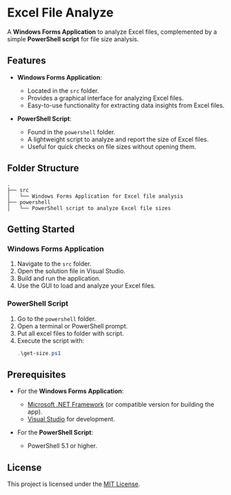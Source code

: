 
# Excel File Analyze

A **Windows Forms Application** to analyze Excel files, complemented by a simple **PowerShell script** for file size analysis.

## Features

- **Windows Forms Application**:
  - Located in the `src` folder.
  - Provides a graphical interface for analyzing Excel files.
  - Easy-to-use functionality for extracting data insights from Excel files.

- **PowerShell Script**:
  - Found in the `powershell` folder.
  - A lightweight script to analyze and report the size of Excel files.
  - Useful for quick checks on file sizes without opening them.

## Folder Structure

```plaintext
.
├── src
│   └── Windows Forms Application for Excel file analysis
├── powershell
│   └── PowerShell script to analyze Excel file sizes
```

## Getting Started

### Windows Forms Application

1. Navigate to the `src` folder.
2. Open the solution file in Visual Studio.
3. Build and run the application.
4. Use the GUI to load and analyze your Excel files.

### PowerShell Script

1. Go to the `powershell` folder.
2. Open a terminal or PowerShell prompt.
3. Put all excel files to folder with script.
3. Execute the script with:
   ```powershell
   .\get-size.ps1
   ```

## Prerequisites

- For the **Windows Forms Application**:
  - [Microsoft .NET Framework](https://dotnet.microsoft.com/) (or compatible version for building the app).
  - [Visual Studio](https://visualstudio.microsoft.com/) for development.

- For the **PowerShell Script**:
  - PowerShell 5.1 or higher.

## License

This project is licensed under the [MIT License](LICENSE).
